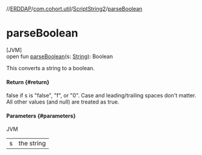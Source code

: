 //[ERDDAP](../../../index.md)/[com.cohort.util](../index.md)/[ScriptString2](index.md)/[parseBoolean](parse-boolean.md)

# parseBoolean

[JVM]\
open fun [parseBoolean](parse-boolean.md)(s: [String](https://docs.oracle.com/en/java/javase/21/docs/api/java.base/java/lang/String.html)): Boolean

This converts a string to a boolean.

#### Return {#return}

false if s is &quot;false&quot;, &quot;f&quot;, or &quot;0&quot;. Case and leading/trailing spaces don't matter. All other values (and null) are treated as true.

#### Parameters {#parameters}

JVM

| | |
|---|---|
| s | the string |